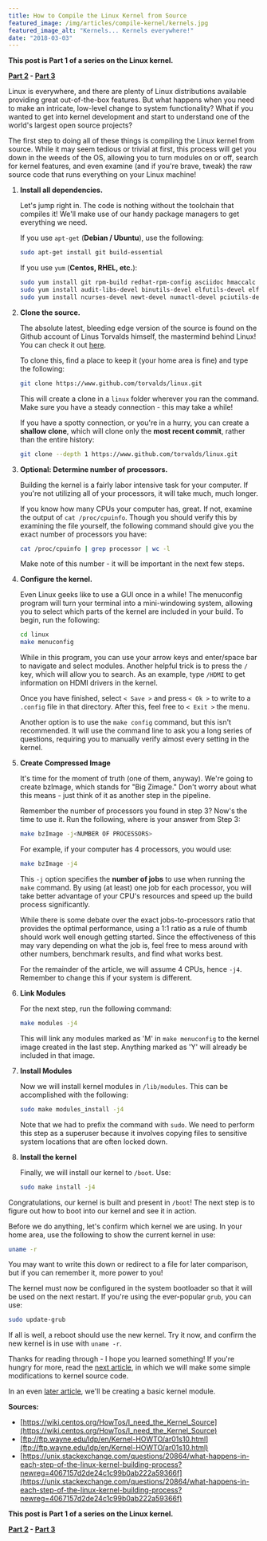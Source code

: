 ```yaml
---
title: How to Compile the Linux Kernel from Source
featured_image: /img/articles/compile-kernel/kernels.jpg
featured_image_alt: "Kernels... Kernels everywhere!" 
date: "2018-03-03"
---
```


**This post is Part 1 of a series on the Linux kernel.**

**[Part 2][part2] - [Part 3][part3]**

Linux is everywhere, and there are plenty of Linux distributions available providing great out-of-the-box features. But what happens when you need to make an intricate, low-level change to system functionality? What if you wanted to get into kernel development and start to understand one of the world's largest open source projects?

The first step to doing all of these things is compiling the Linux kernel from source. While it may seem tedious or trivial at first, this process will get you down in the weeds of the OS, allowing you to turn modules on or off, search for kernel features, and even examine (and if you're brave, tweak) the raw source code that runs everything on your Linux machine!

1. **Install all dependencies.**

    Let's jump right in. The code is nothing without the toolchain that compiles it! We'll make use of our handy package managers to get everything we need.

    If you use `apt-get` (**Debian / Ubuntu**), use the following:
    ```bash
    sudo apt-get install git build-essential
    ```
    If you use `yum` (**Centos, RHEL, etc.**):
    ```bash
    sudo yum install git rpm-build redhat-rpm-config asciidoc hmaccalc perl-ExtUtils-Embed pesign xmlto
    sudo yum install audit-libs-devel binutils-devel elfutils-devel elfutils-libelf-devel
    sudo yum install ncurses-devel newt-devel numactl-devel pciutils-devel python-devel zlib-devel
    ```

2. **Clone the source.**

    The absolute latest, bleeding edge version of the source is found on the Github account of Linus Torvalds himself, the mastermind behind Linux! You can check it out [here](https://www.github.com/torvalds/linux).

    To clone this, find a place to keep it (your home area is fine) and type the following:

    ```bash
    git clone https://www.github.com/torvalds/linux.git
    ```

    This will create a clone in a `linux` folder wherever you ran the command. Make sure you have a steady connection - this may take a while!

    If you have a spotty connection, or you're in a hurry, you can create a **shallow clone**, which will clone only the **most recent commit**, rather than the entire history:

    ```bash
    git clone --depth 1 https://www.github.com/torvalds/linux.git
    ```

3. **Optional: Determine number of processors.**

    Building the kernel is a fairly labor intensive task for your computer. If you're not utilizing all of your processors, it will take much, much longer.

    If you know how many CPUs your computer has, great. If not, examine the output of `cat /proc/cpuinfo`. Though you should verify this by examining the file yourself, the following command should give you the exact number of processors you have:

    ```bash
    cat /proc/cpuinfo | grep processor | wc -l
    ```

    Make note of this number - it will be important in the next few steps.

4. **Configure the kernel.**

    Even Linux geeks like to use a GUI once in a while! The menuconfig program will turn your terminal into a mini-windowing system, allowing you to select which parts of the kernel are included in your build. To begin, run the following:

    ```bash
    cd linux
    make menuconfig
    ```

    While in this program, you can use your arrow keys and enter/space bar to navigate and select modules. Another helpful trick is to press the `/` key, which will allow you to search. As an example, type `/HDMI` to get information on HDMI drivers in the kernel.

    Once you have finished, select `< Save >` and press `< Ok >` to write to a `.config` file in that directory. After this, feel free to `< Exit >` the menu.

    Another option is to use the `make config` command, but this isn't recommended. It will use the command line to ask you a long series of questions, requiring you to manually verify almost every setting in the kernel.

5. **Create Compressed Image**

    It's time for the moment of truth (one of them, anyway). We're going to create bzImage, which stands for "Big Zimage." Don't worry about what this means - just think of it as another step in the pipeline.

    Remember the number of processors you found in step 3? Now's the time to use it. Run the following, where <NUMBER OF PROCESSORS> is your answer from Step 3:
    ```bash
    make bzImage -j<NUMBER OF PROCESSORS>
    ```

    For example, if your computer has 4 processors, you would use:
    ```bash
    make bzImage -j4
    ```

    This `-j` option specifies the **number of jobs** to use when running the `make` command. By using (at least) one job for each processor, you will take better advantage of your CPU's resources and speed up the build process significantly.

    While there is some debate over the exact jobs-to-processors ratio that provides the optimal performance, using a 1:1 ratio as a rule of thumb should work well enough getting started. Since the effectiveness of this may vary depending on what the job is, feel free to mess around with other numbers, benchmark results, and find what works best.

    For the remainder of the article, we will assume 4 CPUs, hence `-j4`. Remember to change this if your system is different.

6. **Link Modules**

    For the next step, run the following command:

    ```bash
    make modules -j4
    ```

    This will link any modules marked as 'M' in `make menuconfig` to the kernel image created in the last step. Anything marked as 'Y' will already be included in that image.
7. **Install Modules**

    Now we will install kernel modules in `/lib/modules`. This can be accomplished with the following:

    ```bash
    sudo make modules_install -j4
    ```
    Note that we had to prefix the command with `sudo`. We need to perform this step as a superuser because it involves copying files to sensitive system locations that are often locked down.

8. **Install the kernel**

    Finally, we will install our kernel to `/boot`. Use:

    ```bash
    sudo make install -j4
    ```

Congratulations, our kernel is built and present in `/boot`! The next step is to figure out how to boot into our kernel and see it in action.

Before we do anything, let's confirm which kernel we are using. In your home area, use the following to show the current kernel in use:

```bash
uname -r
```

You may want to write this down or redirect to a file for later comparison, but if you can remember it, more power to you!

The kernel must now be configured in the system bootloader so that it will be used on the next restart. If you're using the ever-popular `grub`, you can use:

```bash
sudo update-grub
```

If all is well, a reboot should use the new kernel. Try it now, and confirm the new kernel is in use with `uname -r`.

Thanks for reading through - I hope you learned something! If you're hungry for more, read the [next article](), in which we will make some simple modifications to kernel source code.

In an even [later article](), we'll be creating a basic kernel module.

**Sources:**

* [https://wiki.centos.org/HowTos/I_need_the_Kernel_Source](https://wiki.centos.org/HowTos/I_need_the_Kernel_Source)
* [ftp://ftp.wayne.edu/ldp/en/Kernel-HOWTO/ar01s10.html](ftp://ftp.wayne.edu/ldp/en/Kernel-HOWTO/ar01s10.html)
* [https://unix.stackexchange.com/questions/20864/what-happens-in-each-step-of-the-linux-kernel-building-process?newreg=4067157d2de24c1c99b0ab222a59366f](https://unix.stackexchange.com/questions/20864/what-happens-in-each-step-of-the-linux-kernel-building-process?newreg=4067157d2de24c1c99b0ab222a59366f)

**This post is Part 1 of a series on the Linux kernel.**

**[Part 2][part2] - [Part 3][part3]**

[part1]: /2018/03/03/compile-the-linux-kernel-from-source.html
[part2]: /2018/03/23/simple-linux-kernel-source-modifications.html
[part3]: /2018/03/29/first-kernel-module.html
